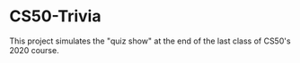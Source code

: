 # CS50-Trivia

This project simulates the "quiz show" at the end of the last class of CS50's 2020 course.

